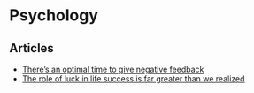 # Psychology

## Articles

- [There’s an optimal time to give negative feedback](https://qz.com/work/1388077/theres-an-optimal-time-to-give-negative-feedback/)
- [The role of luck in life success is far greater than we realized](https://blogs.scientificamerican.com/beautiful-minds/the-role-of-luck-in-life-success-is-far-greater-than-we-realized/)
